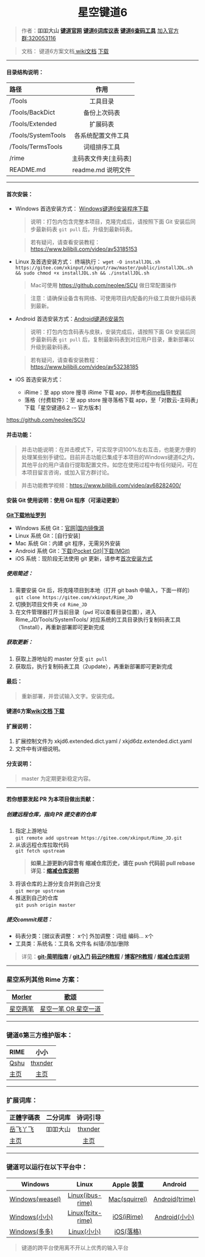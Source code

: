 <h1 align="center">星空键道6</h1>

>作者：**吅吅大山** [**键道官网**][904]  [**键道6词库议表**][916]  [**键道6查码工具**][917]  [加入官方群:320053116][903]

>文档： 键道6方案文档[ wiki文档][921] [下载][922]
---
#### 目录结构说明：

| 路径 | 作用 |
| :-------------|:-------------: |
| /Tools | 工具目录 |
| /Tools/BackDict | 备份上次码表 |
| /Tools/Extended | 扩展码表 |
| /Tools/SystemTools | 各系统配置文件工具 |
| /Tools/TermsTools | 词组排序工具 |
| /rime | 主码表文件夹[主码表] |
| README.md | readme.md 说明文件 |

---

#### 首次安装：
  * Windows 首选安装方式： [Windows键道6安装程序下载][922]  
    > 说明：打包内包含完整本项目，克隆完成后，请按照下面 Git 安装后同步最新码表 `git pull` 后，升级到最新码表。

    > 若有疑问，请查看安装教程：https://www.bilibili.com/video/av53185153
  * Linux 及首选安装方式： 
    终端执行：
    `wget -O installJDL.sh https://gitee.com/xkinput/xkinput/raw/master/public/installJDL.sh && sudo chmod +x installJDL.sh && ./installJDL.sh`

    > Mac可使用 https://github.com/neolee/SCU 做日常配置操作

    > 注意：请确保设备含有网络、可使用项目内配备的升级工具做升级码表到最新。

  * Android 首选安装方式：[Android键道6安装包][915]
    > 说明：打包内包含码表与皮肤，安装完成后，请按照下面 Git 安装后同步最新码表 `git pull` 后，复制最新码表到对应用户目录，重新部署以升级到最新码表。

    > 若有疑问，请查看安装教程：https://www.bilibili.com/video/av53238185
    <a name="ios-install"></a>
  * iOS 首选安装方式：
    - iRime：至 app store 搜寻 iRime 下载 app，并参考[iRime指导教程][913]
    - 落格（付费软件）：至 app store 搜寻落格下载 app，至「对数云-主码表」下载「星空键道6.2 -- 官方版本]

https://github.com/neolee/SCU

#### 并击功能：
> 并击功能说明：在并击模式下，可实现字词100%左右互击，也能更方便的处理某些别手键位。目前并击功能已集成于本项目的Windows键道6之内，其他平台的用户请自行提取配置文件。如您在使用过程中有任何疑问，可在本项目留言咨询，或加入官方群讨论。

> 并击功能教学视频：https://www.bilibili.com/video/av68282400/


#### 安装 Git 使用说明：使用 Git 程序（可滚动更新）

 **[Git下载地址罗列][918]**

 * Windows 系统 Git：[官网][905]|[国内镜像源][912]
 * Linux 系统 Git：[自行安装]
 * Mac 系统 Git：内建 git 程序，无需另外安装
 * Android 系统 Git：[下载(Pocket Git)][910]|[下载(MGit)][922]
 * iOS 系统：现阶段无法使用 git 更新，请参考[首次安装方式](#ios-install)

##### 使用简述：
1. 需要安装 Git 后，将克隆项目到本地（打开 git bash 中输入，下面一样的）
`git clone https://gitee.com/xkinput/Rime_JD`
2. 切换到项目文件夹
`cd Rime_JD`
3. 在文件管理器打开当前目录（`pwd` 可以查看目录位置），进入 Rime_JD/Tools/SystemTools/ 对应系统的工具目录执行复制码表工具（1install），再重新部署即可更新完成

##### 获取更新：
1. 获取上游地址的 master 分支
`git pull`
2. 获取后，执行复制码表工具（2update），再重新部署即可更新完成

#### 最后：
> 重新部署，并尝试输入文字。安装完成。

#### 键道6方案[wiki文档][921] [下载][922]

#### 扩展说明：
1. 扩展控制文件为 xkjd6.extended.dict.yaml / xkjd6dz.extended.dict.yaml
2. 文件中有详细说明。

#### 分支说明：
> master 为定期更新稳定内容。

---
#### 若你想要发起 PR 为本项目做出贡献：

##### 创建远程仓库，指向 PR 提交者的仓库
1. 指定上游地址  
    `git remote add upstream https://gitee.com/xkinput/Rime_JD.git`
2. 从该远程仓库拉取代码  
    `git fetch upstream`
    > **如果上游更新内容含有 缩减仓库历史，请在 push 代码前 pull rebase  
    > 详见：[缩减仓库说明][908]**
3. 将该仓库的上游分支合并到自己分支  
    `git merge upstream`
4. 推送到自己的仓库  
    `git push origin master`

##### 提交commit规范：
* 码表分类：[据议表调整： x个] 外加调整：词组 编码... x个
* 工具类：系统名：工具名 文件名 纠错/添加/删除

> 详见：**[git-简明指南][909] / [git入门][919] [码云PR教程][907] / [博客PR教程][906] / [缩减仓库说明][908]**

---
### 星空系列其他 Rime 方案：

| [Morler][214] | [歌颂][216] |
| ------------- | ---------- |
| [星空两笔][213] | [星空一笔 OR 星空一道][217] |
---
### 键道6第三方维护版本：

| RIME | 小小 | 
| ------------- |:-------------:|
| [Qshu][204] | [thxnder][206] |
| [主页][204] | [主页][205] |
---
### 扩展词库：

| 正體字碼表 | 二分词库 | 诗词引导 | 
| ------------- |:-------------:|:-------------:|
| [岳飞丫飞][207] | 吅吅大山 | [thxnder][206] |
| [主页][207] |   | [主页][206] |
---
### 键道可以运行在以下平台中：

| Windows | Linux | Apple 装置 | Android
| ------------- |:-------------:|:-------------:|:-----:
| [Windows(weasel)][101] | [Linux(ibus-rime)][104] | [Mac(squirrel)][102] | [Android(trime)][105] 
| [Windows(小小)][203] | [Linux(fcitx-rime)][103] | [iOS(iRime)][106] | [Android(小小)][203]
| [Windows(多多)][108] | [Linux(小小)][203] | [iOS(落格)][107]

> 键道的跨平台使用离不开以上优秀的输入平台

[998]: https://gitee.com/thxnder/xxjd/tree/master/release "新版本小小键道"
[999]: https://gitee.com/xkinput/Rime_JD "新版本RIME键道"

[101]: https://github.com/rime/weasel "小狼毫－Rime 輸入法 for Windows"
[102]: https://github.com/rime/squirrel "鼠鬚管－Rime 輸入法 for Mac OS X"
[103]: https://github.com/fcitx/fcitx-rime "fcitx-rime for Linux"
[104]: https://github.com/rime/ibus-rime "ibus-rime for Linux"
[105]: https://github.com/osfans/trime "同文－TRime 輸入法 for Android"
[106]: https://github.com/jimmy54/iRime "iRime 輸入法 for IOS"
[107]: https://im.logcg.com/ "落格输入法 for IOS"
[108]: https://chinput.com/portal.php "多多 for Windows"

[200]: https://github.com/rime "RIME作者地址"
[201]: http://rime.im "rime主页"
[202]: https://github.com/osfans "TRIME作者页面"
[203]: https://github.com/dgod/yong "小小主页"
[204]: https://gitee.com/xkinput/Rime_JD "Rime键道主页"
[205]: http://thxnder.gitee.io/xxjd "小小键道主页"
[206]: https://gitee.com/thxnder "「小小键道」 维护者"
[207]: https://gitee.com/lyserenity/xkjd6 "正体字码表"
[208]: https://gitee.com/xkinput/Rime_JD/releases "发行页"
[209]: https://gitee.com/xkinput/Rime_JD/repository/archive/master.zip "Download"
[210]: https://gitee.com/xkinput/Rime_JD/tree/master/Tools/SystemTools "/Tools/SystemTools"
[211]: https://gitee.com/xkinput/Rime_JD/tree/master/rime "/rime"
[212]: https://gitee.com/xkinput/Rime_JD/tree/master/SystemTools/Android "Android"
[213]: https://gitee.com/morler/rime_xklb "两笔地址"
[214]: https://gitee.com/morler "Morler"
[215]: https://github.com/dzyht/rime_xkyb "一笔地址"
[216]: https://gitee.com/dzyht "歌颂"
[217]: https://gitee.com/dzyht/rime_xkybd "一笔一道地址"

[901]: https://gitee.com/thxnder/xxjd/blob/master/doc/xkjd3.md "星空键道 简明教程"
[902]: http://daniushuangpin.ys168.com "吅吅大山的的网盘"
[903]: https://jq.qq.com/?_wv=1027&k=5sTEYIQ "吅吅大山的QQ群"
[904]: https://xkinput.gitee.io "键道官网"
[905]: https://git-scm.com/ "Git"
[906]: http://www.ruanyifeng.com/blog/2017/07/pull_request.html "阮一峰PR教程"
[907]: http://git.mydoc.io/?t=180700 "码云PR教程"
[908]: http://git.mydoc.io/?t=83153 "码云缩减仓库说明"
[909]: http://rogerdudler.github.io/git-guide/index.zh.html "git - 简明指南"
[910]: http://sj.qq.com/myapp/detail.htm?apkName=com.aor.pocketgit "Pocket Git（口袋Git）"
[911]: https://www.jianguoyun.com/p/DV2MIxsQ67buBhjNl1w "Git坚果云地址"
[912]: https://npm.taobao.org/mirrors/git-for-windows "Git淘宝镜像地址"
[913]: http://wiki.5koon.com/doku.php?id=simplified "iRime说明地址"
[914]: https://pan.baidu.com/s/1uvTbIKwxzJU-Udk4WeDAwQ "键道6RimeWindows小狼毫引导安装包"
[915]: https://pan.baidu.com/s/1BiXlCS4JualOtXvbbTeAQQ "键道6RimeAndroid同文安装包"
[916]: https://739497722.docs.qq.com/ipGva4mn5bo "键道6词库议表"
[917]: http://xkinput.gitee.io/tools/search "键道6查码工具"
[918]: https://gitee.com/all-about-git "各系统git罗列"
[919]: https://www.liaoxuefeng.com/wiki/0013739516305929606dd18361248578c67b8067c8c017b000/001373962845513aefd77a99f4145f0a2c7a7ca057e7570000 "git入门"
[920]: https://pan.baidu.com/s/1S9ktUAFcqJjjnqovEBSLig "键道6文档"
[921]: https://gitee.com/xkinput/Rime_JD/wikis/pages "键道6wiki文档"
[922]: https://gitee.com/xkinput/Rime_JD/attach_files '附件地址'